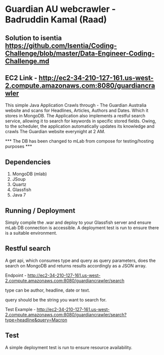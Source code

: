 # Guardian AU webcrawler - Badruddin Kamal (Raad)

## Solution to isentia https://github.com/Isentia/Coding-Challenge/blob/master/Data-Engineer-Coding-Challenge.md

## EC2 Link - http://ec2-34-210-127-161.us-west-2.compute.amazonaws.com:8080/guardiancrawler

This simple Java Application Crawls through - The Guardian Australia website and scans for Headlines, Articles, Authors and Dates. Which it stores in MongoDB. 
The Application also implements a restful search service, allowing it to search for keywords in specific stored fields. Owing, to the scheduler, the application automatically
updates its knowledge and crawls The Guardian website everynight at 2 AM.

*** The DB has been changed to mLab from compose for testing/hosting purposes ***

## Dependencies

1. MongoDB (mlab)
2. JSoup
3. Quartz
4. Glassfish
5. Java 7

## Running / Deployment

Simply compile the .war and deploy to your Glassfish server and ensure mLab DB connection is accessible. A deployment test is run to ensure there is a suitable environment.

## Restful search

A get api, which consumes type and query as query parameters, does the search on MongoDB and returns results accordingly as a JSON array.

Endpoint - http://ec2-34-210-127-161.us-west-2.compute.amazonaws.com:8080/guardiancrawler/search

type can be author, headline, date or text.

query should be the string you want to search for.

Test Example - http://ec2-34-210-127-161.us-west-2.compute.amazonaws.com:8080/guardiancrawler/search?type=headline&query=Macron

## Test 

A simple deployment test is run to ensure resource availability.


